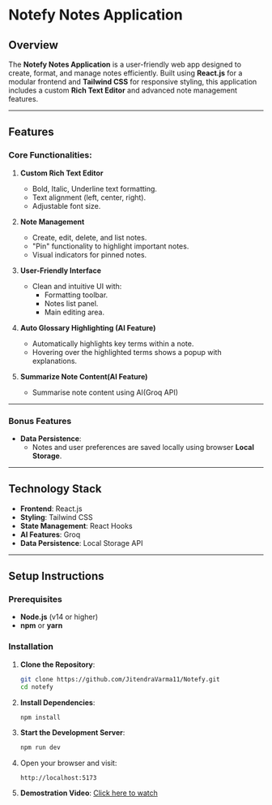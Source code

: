 # Notefy Notes Application

## Overview
The **Notefy Notes Application** is a user-friendly web app designed to create, format, and manage notes efficiently. Built using **React.js** for a modular frontend and **Tailwind CSS** for responsive styling, this application includes a custom **Rich Text Editor** and advanced note management features.

---

## Features

### Core Functionalities:
1. **Custom Rich Text Editor**
   - Bold, Italic, Underline text formatting.
   - Text alignment (left, center, right).
   - Adjustable font size.

2. **Note Management**
   - Create, edit, delete, and list notes.
   - "Pin" functionality to highlight important notes.
   - Visual indicators for pinned notes.

3. **User-Friendly Interface**
   - Clean and intuitive UI with:
     - Formatting toolbar.
     - Notes list panel.
     - Main editing area.

4. **Auto Glossary Highlighting (AI Feature)**
   - Automatically highlights key terms within a note.
   - Hovering over the highlighted terms shows a popup with explanations.

5. **Summarize Note Content(AI Feature)**
   - Summarise note content using AI(Groq API) 

---

### Bonus Features
- **Data Persistence**:
  - Notes and user preferences are saved locally using browser **Local Storage**.

---

## Technology Stack
- **Frontend**: React.js
- **Styling**: Tailwind CSS
- **State Management**: React Hooks
- **AI Features**: Groq
- **Data Persistence**: Local Storage API

---

## Setup Instructions

### Prerequisites
- **Node.js** (v14 or higher)
- **npm** or **yarn**

### Installation

1. **Clone the Repository**:
   ```bash
   git clone https://github.com/JitendraVarma11/Notefy.git
   cd notefy
   ```

2. **Install Dependencies**:
   ```bash
   npm install
   ```

3. **Start the Development Server**:
   ```bash
   npm run dev
   ```
   
4. Open your browser and visit:
   ```
   http://localhost:5173
   ```

   
5. **Demostration Video**:
   [Click here to watch](https://drive.google.com/file/d/1VzroFhkwV3YhZofGFCpWHn7Awfn1TGPl/view?usp=drive_link)   
